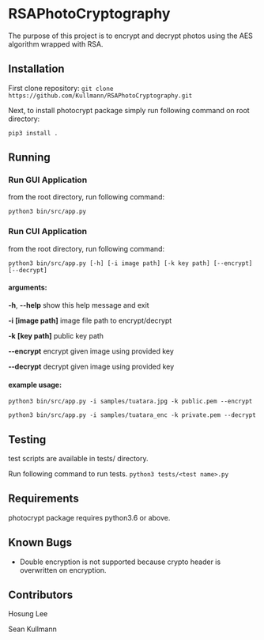 # RSAPhotoCryptography
The purpose of this project is to encrypt and decrypt photos using the AES algorithm wrapped with RSA.

## Installation
First clone repository:
```git clone https://github.com/Kullmann/RSAPhotoCryptography.git```

Next, to install photocrypt package simply run following command on root directory:

```pip3 install .```

## Running

### Run GUI Application

from the root directory, run following command:

```python3 bin/src/app.py```

### Run CUI Application

from the root directory, run following command:

```python3 bin/src/app.py [-h] [-i image path] [-k key path] [--encrypt] [--decrypt]```

#### arguments:

  **-h**, **--help**            show this help message and exit

  **-i** **[image path]**  image file path to encrypt/decrypt

  **-k** **[key path]**       public key path    

  **--encrypt**                 encrypt given image using provided key

  **--decrypt**                 decrypt given image using provided key

#### example usage:

```python3 bin/src/app.py -i samples/tuatara.jpg -k public.pem --encrypt```

```python3 bin/src/app.py -i samples/tuatara_enc -k private.pem --decrypt```

## Testing

test scripts are available in tests/ directory.

Run following command to run tests.
```python3 tests/<test name>.py```

## Requirements

photocrypt package requires python3.6 or above.

## Known Bugs

- Double encryption is not supported because crypto header is overwritten on encryption.

## Contributors

Hosung Lee

Sean Kullmann

